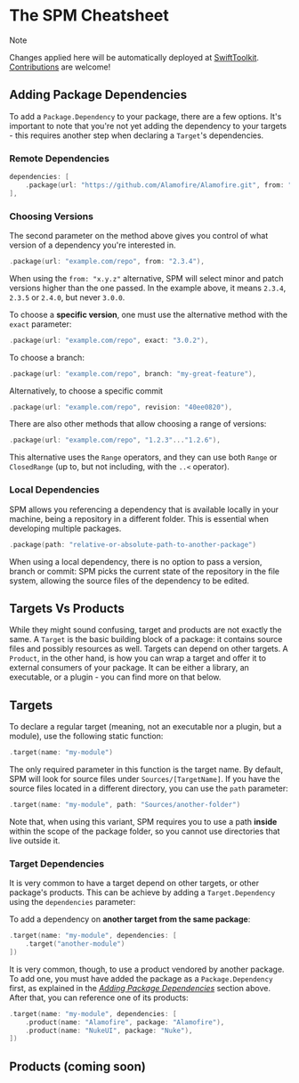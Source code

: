 # The SPM Cheatsheet

> [!NOTE]
> Changes applied here will be automatically deployed at [SwiftToolkit](https://SwiftToolkit.dev/spm-cheatsheet). [Contributions](https://github.com/swifttoolkit/spm-cheatsheet/pulls/new) are welcome!

<!-- Content start -->

## Adding Package Dependencies

To add a `Package.Dependency` to your package, there are a few options. It's important to note that you're not yet adding the dependency to your targets - this requires another step when declaring a `Target`'s dependencies.

### Remote Dependencies

```swift
dependencies: [
    .package(url: "https://github.com/Alamofire/Alamofire.git", from: "5.8.1"),
],
```
### Choosing Versions

The second parameter on the method above gives you control of what version of a dependency you're interested in.

```swift
.package(url: "example.com/repo", from: "2.3.4"),
```
When using the `from: "x.y.z"` alternative, SPM will select minor and patch versions higher than the one passed. In the example above, it means `2.3.4`, `2.3.5` or `2.4.0`, but never `3.0.0`.

To choose a **specific version**, one must use the alternative method with the `exact` parameter:
```swift
.package(url: "example.com/repo", exact: "3.0.2"),
```

To choose a branch:

```swift
.package(url: "example.com/repo", branch: "my-great-feature"),
```

Alternatively, to choose a specific commit
```swift
.package(url: "example.com/repo", revision: "40ee0820"),
```

There are also other methods that allow choosing a range of versions:

```swift
.package(url: "example.com/repo", "1.2.3"..."1.2.6"),
```

This alternative uses the `Range` operators, and they can use both `Range` or `ClosedRange` (up to, but not including, with the `..<` operator).

### Local Dependencies

SPM allows you referencing a dependency that is available locally in your machine, being a repository in a different folder. This is essential when developing multiple packages.

```swift
.package(path: "relative-or-absolute-path-to-another-package")
```

When using a local dependency, there is no option to pass a version, branch or commit: SPM picks the current state of the repository in the file system, allowing the source files of the dependency to be edited.

## Targets Vs Products

While they might sound confusing, target and products are not exactly the same. A `Target` is the  basic building block of a package: it contains source files and possibly resources as well. Targets can depend on other targets. A `Product`, in the other hand, is how you can wrap a target and offer it to external consumers of your package. It can be either a library, an executable, or a plugin - you can find more on that below.

## Targets

To declare a regular target (meaning, not an executable nor a plugin, but a module), use the following static function:

```swift
.target(name: "my-module")
```

The only required parameter in this function is the target name. By default, SPM will look for source files under `Sources/[TargetName]`. If you have the source files located in a different directory, you can use the `path` parameter:

```swift
.target(name: "my-module", path: "Sources/another-folder")
```

Note that, when using this variant, SPM requires you to use a path **inside** within the scope of the package folder, so you cannot use directories that live outside it.

### Target Dependencies

It is very common to have a target depend on other targets, or other package's products. This can be achieve by adding a `Target.Dependency` using the `dependencies` parameter:

To add a dependency on **another target from the same package**:

```swift
.target(name: "my-module", dependencies: [
    .target("another-module")
])
```

It is very common, though, to use a product vendored by another package. To add one, you must have added the package as a `Package.Dependency` first, as explained in the [_Adding Package Dependencies_](#adding-package-dependencies) section above. After that, you can reference one of its products:

```swift
.target(name: "my-module", dependencies: [
    .product(name: "Alamofire", package: "Alamofire"),
    .product(name: "NukeUI", package: "Nuke"),
])
```

## Products (coming soon)

<!-- Content end -->